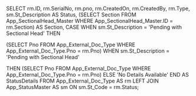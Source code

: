 SELECT rm.ID, rm.SerialNo, rm.pno, rm.CreatedOn, rm.CreatedBy, rm.Type, sm.St_Description AS Status, 
(SELECT Section FROM App_SectionalHead_Master WHERE App_SectionalHead_Master.ID = rm.Section) AS Section,
CASE WHEN sm.St_Description = 'Pending with Sectional Head'
THEN

(SELECT Pno FROM App_External_Doc_Type WHERE App_External_Doc_Type.Pno = rm.Pno) WHEN sm.St_Description = 'Pending with Sectional Head'

THEN (SELECT Pno FROM App_External_Doc_Type WHERE App_External_Doc_Type.Pno = rm.Pno) ELSE 'No Details Available' 
END AS StatusDetails FROM App_External_Doc_Type AS rm LEFT JOIN App_StatusMaster AS sm ON sm.St_Code = rm.Status;
